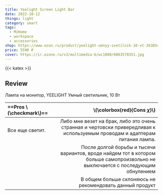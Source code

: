 ```yaml
---
title: Yeelight Screen Light Bar
date: 2022-10-12
things: light
category: smart
tags:
  - MiHome
  - workspace
  - accessories
shop: https://www.ozon.ru/product/yeelight-umnyy-svetilnik-10-vt-263854766
price: 5590 ₽
cover: https://ir.ozone.ru/s3/multimedia-b/wc1000/6063578351.jpg
---
```


{{< katex >}}

## Review

Лампа на монитор, YEELIGHT Умный светильник, 10 Вт

| ==Pros \\(\checkmark\\)== |                                                                                                   \\(\colorbox{red}{Cons $\chi$}\\) |
| :------------------------ | ----------------------------------------------------------------------------------------------------------------------------------: |
| Все еще светит.           |        Либо мне везет на брак, либо это очень странная и чертовски привередливая к используемым проводам и адаптерам питания лампа. |
|                           | После долгой борьбы и тысячи вариантов, вроде найдем тот в котором больше самопроизвольно  не выключается  с последующим обнулением |
|                           |                                                                            В общем больше склоняюсь не рекомендовать данный продукт |
